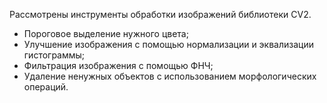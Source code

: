 Рассмотрены инструменты обработки изображений библиотеки CV2.

 - Пороговое выделение нужного цвета;
 - Улучшение изображения с помощью нормализации и эквализации гистограммы;
 - Фильтрация изображения с помощью ФНЧ;
 - Удаление ненужных объектов с использованием морфологических операций.